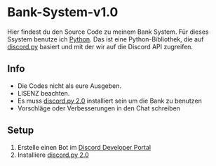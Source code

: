 # Bank-System-v1.0

Hier findest du den Source Code zu meinem Bank System. Für dieses Ssystem benutze ich [Python](https://www.python.org/downloads/release/python-3910/). Das ist eine Python-Bibliothek, die auf [discord.py](https://github.com/Rapptz/discord.py) basiert und mit der wir auf die Discord API zugreifen.

## Info
- Die Codes nicht als eure Ausgeben.
- LISENZ beachten.
- Es muss [discord.py 2.0](https://pypi.org/project/discord.py/) installiert sein um die Bank zu benutzen
- Vorschläge oder Verbesserungen in den Chat schreiben

## Setup
1. Erstelle einen Bot im [Discord Developer Portal](https://discord.com/developers/applications/)
2. Installiere [discord.py 2.0](https://pypi.org/project/discord.py/)
